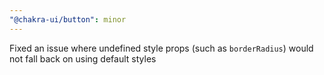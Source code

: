 ```yaml
---
"@chakra-ui/button": minor
---
```


Fixed an issue where undefined style props (such as `borderRadius`) would not
fall back on using default styles
